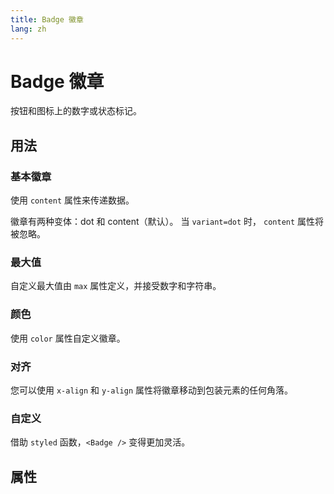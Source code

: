 ```yaml
---
title: Badge 徽章
lang: zh
---
```


<script setup lang="ts">
  import props from "../../../example/badge/description/en-props.ts";
</script>


# Badge 徽章

按钮和图标上的数字或状态标记。


## 用法

### 基本徽章

使用 `content` 属性来传递数据。

徽章有两种变体：dot 和 content（默认）。 当 `variant=dot` 时， `content` 属性将被忽略。
<demo src="../../../example/badge/basic.vue" preview="[9-11]" />

### 最大值

自定义最大值由 `max` 属性定义，并接受数字和字符串。
<demo src="../../../example/badge/max.vue" preview="[7-11]" />

### 颜色

使用 `color` 属性自定义徽章。
<demo src="../../../example/badge/color.vue" preview="[12-14]" />

### 对齐

您可以使用 `x-align` 和 `y-align` 属性将徽章移动到包装元素的任何角落。
<demo src="../../../example/badge/align.vue" />

### 自定义

借助 `styled` 函数，`<Badge />` 变得更加灵活。
<demo src="../../../example/badge/custom.vue" preview="[45-50]" />


## 属性

<data-table type="props" lang="zh" :data="props" />
